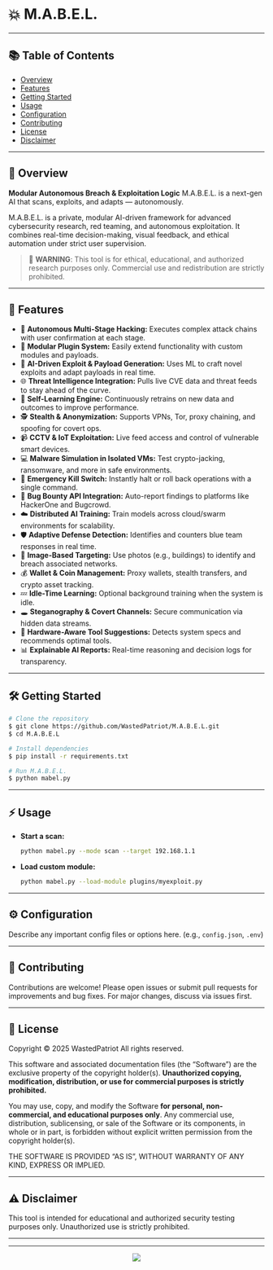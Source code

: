 # 💥 M.A.B.E.L.

---

## 📚 Table of Contents

* [Overview](#overview)
* [Features](#features)
* [Getting Started](#getting-started)
* [Usage](#usage)
* [Configuration](#configuration)
* [Contributing](#contributing)
* [License](#license)
* [Disclaimer](#disclaimer)

---

<a name="overview"></a>

## 🧬 Overview

**Modular Autonomous Breach & Exploitation Logic**
M.A.B.E.L. is a next-gen AI that scans, exploits, and adapts — autonomously.

M.A.B.E.L. is a private, modular AI-driven framework for advanced cybersecurity research, red teaming, and autonomous exploitation. It combines real-time decision-making, visual feedback, and ethical automation under strict user supervision.

> 🚨 **WARNING**: This tool is for ethical, educational, and authorized research purposes only. Commercial use and redistribution are strictly prohibited.

---

<a name="features"></a>

## 🚀 Features

* 🧠 **Autonomous Multi-Stage Hacking:** Executes complex attack chains with user confirmation at each stage.
* 🧩 **Modular Plugin System:** Easily extend functionality with custom modules and payloads.
* 🤖 **AI-Driven Exploit & Payload Generation:** Uses ML to craft novel exploits and adapt payloads in real time.
* 🌐 **Threat Intelligence Integration:** Pulls live CVE data and threat feeds to stay ahead of the curve.
* 🧪 **Self-Learning Engine:** Continuously retrains on new data and outcomes to improve performance.
* 🕵️ **Stealth & Anonymization:** Supports VPNs, Tor, proxy chaining, and spoofing for covert ops.
* 📹 **CCTV & IoT Exploitation:** Live feed access and control of vulnerable smart devices.
* 💻 **Malware Simulation in Isolated VMs:** Test crypto-jacking, ransomware, and more in safe environments.
* 🛑 **Emergency Kill Switch:** Instantly halt or roll back operations with a single command.
* 🐞 **Bug Bounty API Integration:** Auto-report findings to platforms like HackerOne and Bugcrowd.
* ☁️ **Distributed AI Training:** Train models across cloud/swarm environments for scalability.
* 🛡️ **Adaptive Defense Detection:** Identifies and counters blue team responses in real time.
* 🏢 **Image-Based Targeting:** Use photos (e.g., buildings) to identify and breach associated networks.
* 💰 **Wallet & Coin Management:** Proxy wallets, stealth transfers, and crypto asset tracking.
* 💤 **Idle-Time Learning:** Optional background training when the system is idle.
* 🕳️ **Steganography & Covert Channels:** Secure communication via hidden data streams.
* 🧰 **Hardware-Aware Tool Suggestions:** Detects system specs and recommends optimal tools.
* 📊 **Explainable AI Reports:** Real-time reasoning and decision logs for transparency.

---

<a name="getting-started"></a>

## 🛠️ Getting Started

```bash
# Clone the repository
$ git clone https://github.com/WastedPatriot/M.A.B.E.L.git
$ cd M.A.B.E.L

# Install dependencies
$ pip install -r requirements.txt

# Run M.A.B.E.L.
$ python mabel.py
```

---

<a name="usage"></a>

## ⚡ Usage

* **Start a scan:**

  ```bash
  python mabel.py --mode scan --target 192.168.1.1
  ```
* **Load custom module:**

  ```bash
  python mabel.py --load-module plugins/myexploit.py
  ```

---

<a name="configuration"></a>

## ⚙️ Configuration

Describe any important config files or options here. (e.g., `config.json`, `.env`)

---

<a name="contributing"></a>

## 🤝 Contributing

Contributions are welcome! Please open issues or submit pull requests for improvements and bug fixes. For major changes, discuss via issues first.

---

<a name="license"></a>

## 📄 License

Copyright © 2025 WastedPatriot
All rights reserved.

This software and associated documentation files (the “Software”) are the exclusive property of the copyright holder(s). **Unauthorized copying, modification, distribution, or use for commercial purposes is strictly prohibited.**

You may use, copy, and modify the Software **for personal, non-commercial, and educational purposes only**. Any commercial use, distribution, sublicensing, or sale of the Software or its components, in whole or in part, is forbidden without explicit written permission from the copyright holder(s).

THE SOFTWARE IS PROVIDED “AS IS”, WITHOUT WARRANTY OF ANY KIND, EXPRESS OR IMPLIED.

---

<a name="disclaimer"></a>

## ⚠️ Disclaimer

This tool is intended for educational and authorized security testing purposes only. Unauthorized use is strictly prohibited.

---

---

<p align="center">
  <img src="https://img.shields.io/badge/readme%20generated%20with-readme.so-blue?style=flat-square" />
</p>

